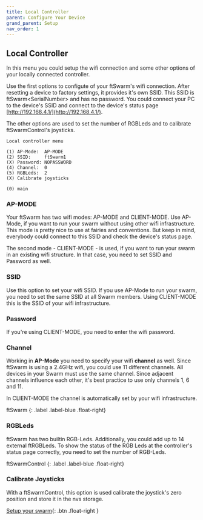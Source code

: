 ```yaml
---
title: Local Controller
parent: Configure Your Device
grand_parent: Setup
nav_order: 1
---
```


## Local Controller

In this menu you could setup the wifi connection and some other options of your locally connected controller.

Use the first options to configute of your ftSwarm's wifi connection. After resetting a device to factory settings, it provides it's own SSID.
This SSID is ftSwarm&lt;SerialNumber&gt; and has no password. You could connect your PC to the device's SSID and connect to the device's status page [http://192.168.4.1/](http://192.168.4.1/).

The other options are used to set the number of RGBLeds and to calibrate ftSwarmControl's joysticks.

```
Local controller menu

(1) AP-Mode:  AP-MODE
(2) SSID:     ftSwarm1
(X) Password: NOPASSWORD
(4) Channel:  0
(5) RGBLeds:  2
(X) Calibrate joysticks

(0) main
```

### AP-MODE

Your ftSwarm has two wifi modes: AP-MODE and CLIENT-MODE. Use AP-Mode, if you want to run your swarm without using other wifi infrastructure.
This mode is pretty nice to use at fairies and conventions. But keep in mind, everybody could connect to this SSID and check the device's status page.

The second mode - CLIENT-MODE - is used, if you want to run your swarm in an existing wifi structure. In that case, you need to set SSID and Password as well.

### SSID

Use this option to set your wifi SSID. If you use AP-Mode to run your swarm, you need to set the same SSID at all Swarm members. 
Using CLIENT-MODE this is the SSID of your wifi infrastructure.

### Password

If you're using CLIENT-MODE, you need to enter the wifi password.

### Channel

Working in **AP-Mode** you need to specify your wifi **channel** as well. Since ftSwarm is using a 2.4GHz wifi, you could use 11 different channels. 
All devices in your Swarm must use the same channel. Since adjacent channels influence each other, it's best practice to use only channels 1, 6 and 11.

In CLIENT-MODE the channel is automatically set by your wifi infrastructure.

ftSwarm
{: .label .label-blue .float-right}
### RGBLeds

ftSwarm has two builtin RGB-Leds. Additionally, you could add up to 14 external ftRGBLeds. To show the status of the RGB Leds at the controller's status 
page correctly, you need to set the number of RGB-Leds.

ftSwarmControl
{: .label .label-blue .float-right}
### Calibrate Joysticks

With a ftSwarmControl, this option is used calibrate the joystick's zero position and store it in the nvs storage.

[Setup your swarm](../swarm){: .btn .float-right }
<br>
